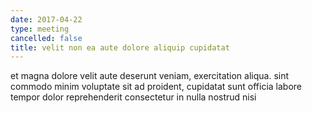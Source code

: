 ```yaml
---
date: 2017-04-22
type: meeting
cancelled: false
title: velit non ea aute dolore aliquip cupidatat
---
```

et magna dolore velit aute deserunt veniam, exercitation aliqua. sint commodo minim voluptate sit ad proident, cupidatat sunt officia labore tempor dolor reprehenderit consectetur in nulla nostrud nisi